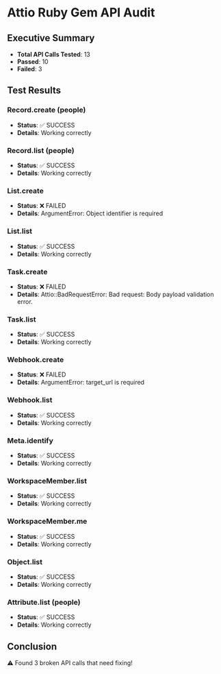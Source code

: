 # Attio Ruby Gem API Audit

## Executive Summary
- **Total API Calls Tested**: 13
- **Passed**: 10
- **Failed**: 3

## Test Results

### Record.create (people)
- **Status**: ✅ SUCCESS
- **Details**: Working correctly

### Record.list (people)
- **Status**: ✅ SUCCESS
- **Details**: Working correctly

### List.create
- **Status**: ❌ FAILED
- **Details**: ArgumentError: Object identifier is required

### List.list
- **Status**: ✅ SUCCESS
- **Details**: Working correctly

### Task.create
- **Status**: ❌ FAILED
- **Details**: Attio::BadRequestError: Bad request: Body payload validation error.

### Task.list
- **Status**: ✅ SUCCESS
- **Details**: Working correctly

### Webhook.create
- **Status**: ❌ FAILED
- **Details**: ArgumentError: target_url is required

### Webhook.list
- **Status**: ✅ SUCCESS
- **Details**: Working correctly

### Meta.identify
- **Status**: ✅ SUCCESS
- **Details**: Working correctly

### WorkspaceMember.list
- **Status**: ✅ SUCCESS
- **Details**: Working correctly

### WorkspaceMember.me
- **Status**: ✅ SUCCESS
- **Details**: Working correctly

### Object.list
- **Status**: ✅ SUCCESS
- **Details**: Working correctly

### Attribute.list (people)
- **Status**: ✅ SUCCESS
- **Details**: Working correctly


## Conclusion
⚠️ Found 3 broken API calls that need fixing!
